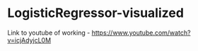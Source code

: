 # LogisticRegressor-visualized
Link to youtube of working - https://www.youtube.com/watch?v=icjAdyjcL0M
